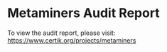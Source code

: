 # Metaminers Audit Report

To view the audit report, please visit: https://www.certik.org/projects/metaminers
